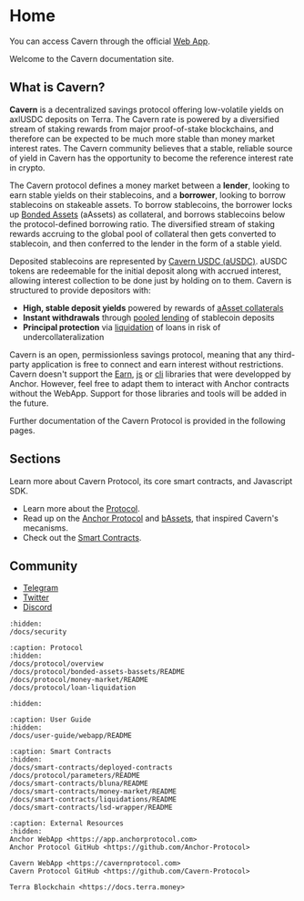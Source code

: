 # Home

You can access Cavern through the official [Web App](/docs/user-guide/webapp/README.md).

Welcome to the Cavern documentation site.

## What is Cavern?

**Cavern** is a decentralized savings protocol offering low-volatile yields on axlUSDC deposits on Terra. The Cavern rate is powered by a diversified stream of staking rewards from major proof-of-stake blockchains, and therefore can be expected to be much more stable than money market interest rates.  The Cavern community believes that a stable, reliable source of yield in Cavern has the opportunity to become the reference interest rate in crypto.

The Cavern protocol defines a money market between a **lender**, looking to earn stable yields on their stablecoins, and a **borrower**, looking to borrow stablecoins on stakeable assets. To borrow stablecoins, the borrower locks up [Bonded Assets](/docs/protocol/bonded-assets-bassets/README.md) (aAssets) as collateral, and borrows stablecoins below the protocol-defined borrowing ratio. The diversified stream of staking rewards accruing to the global pool of collateral then gets converted to stablecoin, and then conferred to the lender in the form of a stable yield.&#x20;

Deposited stablecoins are represented by [Cavern USDC (aUSDC)](./docs/protocol/money-market/README.md#usage). aUSDC tokens are redeemable for the initial deposit along with accrued interest, allowing interest collection to be done just by holding on to them. Cavern is structured to provide depositors with:

* **High, stable deposit yields** powered by rewards of [aAsset collaterals](./docs/protocol/money-market/README.md#algorithmic-interest-rate)
* **Instant withdrawals** through [pooled lending](./docs/protocol/money-market/README.md#depositing-stablecoins) of stablecoin deposits
* **Principal protection** via [liquidation](/docs/protocol/loan-liquidation.md) of loans in risk of undercollateralization

Cavern is an open, permissionless savings protocol, meaning that any third-party application is free to connect and earn interest without restrictions. Cavern doesn't support the [Earn](https://docs.anchorprotocol.com/anchor-2/developers-earn/anchor-earn-sdk), [js](https://docs.anchorprotocol.com/anchor-2/developers-terra/anchor.js) or [cli](https://docs.anchorprotocol.com/anchor-2/developers-terra/anchor-cli) libraries that were developped by Anchor. However, feel free to adapt them to interact with Anchor contracts without the WebApp. Support for those libraries and tools will be added in the future.

Further documentation of the Cavern Protocol is provided in the following pages.

## Sections

Learn more about Cavern Protocol, its core smart contracts, and Javascript SDK.

* Learn more about the [Protocol](/docs/protocol/overview.md).
* Read up on the [Anchor Protocol](https://anchorprotocol.com/docs/anchor-v1.1.pdf) and [bAssets](https://anchorprotocol.com/docs/The\_bAsset\_Protocol.pdf), that inspired Cavern's mecanisms.&#x20;
* Check out the [Smart Contracts](/docs/smart-contracts/deployed-contracts.md).

## Community

* [Telegram](https://t.me/cavernprotocolofficial)
* [Twitter](https://twitter.com/CavernProtocol)
* [Discord](https://discord.com/invite/Bzau2dW9fu)

```{toctree}
:hidden:
/docs/security
```

```{toctree}
:caption: Protocol
:hidden:
/docs/protocol/overview
/docs/protocol/bonded-assets-bassets/README
/docs/protocol/money-market/README
/docs/protocol/loan-liquidation
```

```{toctree}
:hidden:
```

```{toctree}
:caption: User Guide
:hidden:
/docs/user-guide/webapp/README
```

```{toctree}
:caption: Smart Contracts
:hidden:
/docs/smart-contracts/deployed-contracts
/docs/protocol/parameters/README
/docs/smart-contracts/bluna/README
/docs/smart-contracts/money-market/README
/docs/smart-contracts/liquidations/README
/docs/smart-contracts/lsd-wrapper/README
```

```{toctree}
:caption: External Resources
:hidden:
Anchor WebApp <https://app.anchorprotocol.com>
Anchor Protocol GitHub <https://github.com/Anchor-Protocol>

Cavern WebApp <https://cavernprotocol.com>
Cavern Protocol GitHub <https://github.com/Cavern-Protocol>

Terra Blockchain <https://docs.terra.money>
```